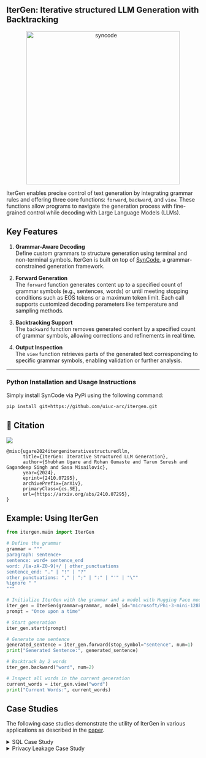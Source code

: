 ## IterGen: Iterative structured LLM Generation with Backtracking

<p align="center">
  <img width="400" alt="syncode" src="https://github.com/user-attachments/assets/0845333b-8c54-4887-abd0-b4a7550fb8a6" />
</p>

IterGen enables precise control of text generation by integrating grammar rules and offering three core functions: `forward`, `backward`, and `view`. These functions allow programs to navigate the generation process with fine-grained control while decoding with Large Language Models (LLMs).

## Key Features

1. **Grammar-Aware Decoding**  
   Define custom grammars to structure generation using terminal and non-terminal symbols. IterGen is built on top of [SynCode](https://github.com/uiuc-focal-lab/syncode), a grammar-constrained generation framework.

2. **Forward Generation**  
   The `forward` function generates content up to a specified count of grammar symbols (e.g., sentences, words) or until meeting stopping conditions such as EOS tokens or a maximum token limit. Each call supports customized decoding parameters like temperature and sampling methods.

3. **Backtracking Support**  
   The `backward` function removes generated content by a specified count of grammar symbols, allowing corrections and refinements in real time.

4. **Output Inspection**  
   The `view` function retrieves parts of the generated text corresponding to specific grammar symbols, enabling validation or further analysis.

---
### Python Installation and Usage Instructions
Simply install SynCode via PyPi using the following command:
``` bash
pip install git+https://github.com/uiuc-arc/itergen.git
```


## 📜 Citation
<p>
    <a href="https://arxiv.org/abs/2410.07295"><img src="https://img.shields.io/badge/Paper-arXiv-blue"></a>
</p>

```
@misc{ugare2024itergeniterativestructuredllm,
      title={IterGen: Iterative Structured LLM Generation}, 
      author={Shubham Ugare and Rohan Gumaste and Tarun Suresh and Gagandeep Singh and Sasa Misailovic},
      year={2024},
      eprint={2410.07295},
      archivePrefix={arXiv},
      primaryClass={cs.SE},
      url={https://arxiv.org/abs/2410.07295}, 
}
```

## Example: Using IterGen 

```python
from itergen.main import IterGen

# Define the grammar
grammar = """
paragraph: sentence+
sentence: word+ sentence_end
word: /[a-zA-Z0-9]+/ | other_punctuations
sentence_end: "." | "!" | "?"
other_punctuations: "," | ";" | ":" | "'" | "\""
%ignore " "
"""

# Initialize IterGen with the grammar and a model with Hugging Face model ID
iter_gen = IterGen(grammar=grammar, model_id="microsoft/Phi-3-mini-128k-instruct")
prompt = "Once upon a time"

# Start generation
iter_gen.start(prompt)

# Generate one sentence
generated_sentence = iter_gen.forward(stop_symbol="sentence", num=1)
print("Generated Sentence:", generated_sentence)

# Backtrack by 2 words
iter_gen.backward("word", num=2)

# Inspect all words in the current generation
current_words = iter_gen.view("word")
print("Current Words:", current_words)
```


## Case Studies
The following case studies demonstrate the utility of IterGen in various applications as described in the [paper](https://arxiv.org/abs/2410.07295).

<details>
  <summary> SQL Case Study</summary>

IterGen can be used to improve SQL generation by backtracking and correcting errors when the table names and column names are not present in the database schema. The SQL case study demonstrates how IterGen improves the accuracy of SQL generation by correcting errors in the generated SQL code.

```python

To run all SQL experiments, use the following command:
```bash
python3 case_studies/sql/eval_sql.py
```

### Results
The results of the experiments will be stored in the `results/sql_results/results.jsonl` file. Each line in this file contains detailed information about the performance of a model on different SQL tasks.

Field Explanation Table:

| Field | Description |
| --- | --- |
| `model_id` | Model id used for the experiment |
| `evaluation_mode` | Evaluation mode used for the experiment |
| `temperature` | Temperature used for the experiment |
| `recurrence_penalty` | Recurrence penalty used for the experiment |
| `seed` | Seed used for the experiment |
| `execution_accuracy` | Accuracy of the model on different difficulty levels (easy, medium, hard, extra, all) |
| `Counts` | Number of problems in each difficulty level |
| `error_types` | Error types of the model |
| `results_jsonl_file` | Path to the result jsonl file |
| `avg_num_tokens` | Average number of tokens in the generated code |
| `num_of_problems` | Number of problems in the experiment |
| `Average time` | Average time taken to generate the code |

An example of a result entry looks like this:
```javascript
{
    'model_id': 'model_id', 
    'evaluation_mode': 'itergen', 
    'temperature': None, 
    'recurrence_penalty': 0.3, 
    'seed': 0, 
    'execution_accuracy': [
        ('easy', 0.5), 
        ('medium', 0.667), 
        ('hard', 0), 
        ('extra', 0), 
        ('all', 0.6)
    ], 
    'Counts': [
        ('easy', 4), 
        ('medium', 6), 
        ('hard', 0), 
        ('extra', 0), 
        ('all', 10)
    ], 
    'error_types': {
        'Valid': 10
    }, 
    'results_jsonl_file': 'results/sql_results/model_id/itergen_tempt:None_seed:0_rp:0.3_maxiter_20_num:10.jsonl', 
    'avg_num_tokens': 26.6, 
    'num_of_problems': 10, 
    'Average time': 1.313
}
```

#### Comparison script

To run the script to compare two result jsonl file the command line, use the following format:

```bash
python case_studies/sql/compare.py --file1 <path_to_file1> --file2 <path_to_file2>
```
</details>

<details>
  <summary> Privacy Leakage Case Study </summary>
   
To run a single privacy case study, use the following command:
```bash
python3 case_studies/privacy/privacy_evaluation.py
```

To run all the experiments from section 4.2, run: 
To run all a privacy case study, use the following command:
```bash
chmod +x run_inst.sh
./run_inst.sh
```

### Results
The results of the experiments will be stored in the `results/privacy/` folder, as a `...completions.json` file containing generation data, along with `...results.jsonl` file, containing evaluation metrics. 

Field Explanation Table:

| Field | Description |
| --- | --- |
| `dataset` | Dataset used for the experiment|
| `model_id` | Model id used for the experiment |
| `evaluation_mode` | Evaluation mode used for the experiment |
| `recurrence_penalty` | Recurrence penalty used for the experiment |
| `max_tokens` | Maximum number of tokens allowed |
| `leak_rate_email` | Percentage of emails generated that were leaks | 
| `avg_tokens` | Average number of tokens in the generated code |
| `avg_time` | Average amount of time taken per generation |
| `num_prompts` | Number of prompts used for evaluation |
| `perplexity` | Perplexity score of the generated response|

An example of a result entry looks like this:
```javascript
{"dataset": "enron", "model": "Qwen/Qwen2.5-0.5B", "recurrence_penalty": 0.3, "max_tokens": 19, "leak_rate_email": 0.0, "avg_tokens": 24.14, "avg_time": 0.46, "num_prompts": 100, "mode": "itergen", "perplexity": 6.314}
```
